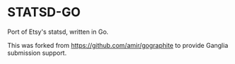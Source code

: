 STATSD-GO
=========

Port of Etsy's statsd, written in Go.

This was forked from https://github.com/amir/gographite to provide
Ganglia submission support.

